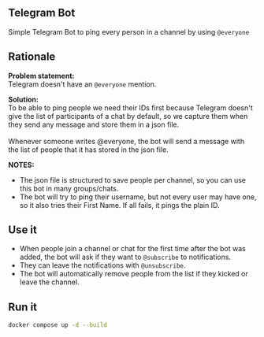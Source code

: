 Telegram Bot
---

Simple Telegram Bot to ping every person in a channel by using `@everyone`

## Rationale

**Problem statement:**<br>
Telegram doesn't have an `@everyone` mention. <br>

**Solution:**<br>
To be able to ping people we need their IDs first because Telegram doesn't give the list of participants of a chat by default, so we capture them when they send any message and store them in a json file.<br>
<br>
Whenever someone writes @everyone, the bot will send a message with the list of people that it has stored in the json file.<br>

**NOTES:**
- The json file is structured to save people per channel, so you can use this bot in many groups/chats.
- The bot will try to ping their username, but not every user may have one, so it also tries their First Name. If all fails, it pings the plain ID.

## Use it<br>
- When people join a channel or chat for the first time after the bot was added, the bot will ask if they want to `@subscribe` to notifications.
- They can leave the notifications with `@unsubscribe`.
- The bot will automatically remove people from the list if they kicked or leave the channel.

## Run it

```bash
docker compose up -d --build
```
